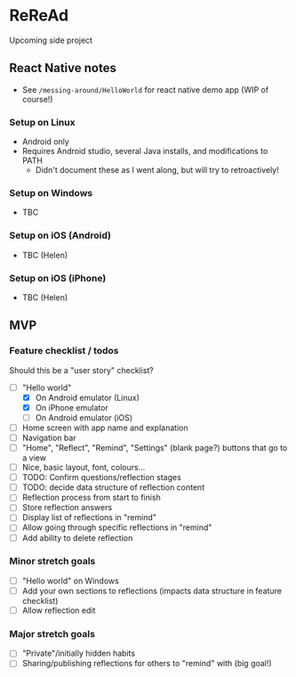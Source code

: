# ReReAd
Upcoming side project

## React Native notes
- See `/messing-around/HelloWorld` for react native demo app (WIP of course!)

### Setup on Linux
* Android only
* Requires Android studio, several Java installs, and modifications to PATH
  * Didn't document these as I went along, but will try to retroactively!

### Setup on Windows
* TBC

### Setup on iOS (Android)
* TBC (Helen)

### Setup on iOS (iPhone)
* TBC (Helen)

## MVP
### Feature checklist / todos
Should this be a "user story" checklist?
- [ ] "Hello world" 
  - [x] On Android emulator (Linux)
  - [x] On iPhone emulator
  - [ ] On Android emulator (iOS)
- [ ] Home screen with app name and explanation
- [ ] Navigation bar
- [ ] "Home", "Reflect", "Remind", "Settings" (blank page?) buttons that go to a view
- [ ] Nice, basic layout, font, colours...
- [ ] TODO: Confirm questions/reflection stages
- [ ] TODO: decide data structure of reflection content
- [ ] Reflection process from start to finish
- [ ] Store reflection answers
- [ ] Display list of reflections in "remind"
- [ ] Allow going through specific reflections in "remind"
- [ ] Add ability to delete reflection

### Minor stretch goals
- [ ] "Hello world" on Windows
- [ ] Add your own sections to reflections (impacts data structure in feature checklist)
- [ ] Allow reflection edit

### Major stretch goals
- [ ] "Private"/initially hidden habits
- [ ] Sharing/publishing reflections for others to "remind" with (big goal!)

